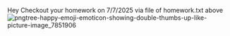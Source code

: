 Hey Checkout your homework on 7/7/2025 via file of homework.txt above
![pngtree-happy-emoji-emoticon-showing-double-thumbs-up-like-picture-image_7851906](https://github.com/user-attachments/assets/236fa325-d9d6-4214-9ec8-c3100dc88ce4)
